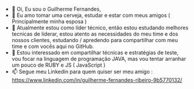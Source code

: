 - 👋 Oi, Eu sou o Guilherme Fernandes, 
- 👀 Eu amo tomar uma cerveja, estudar e estar com meus amigos ( Principalmente minha esposa )
- 🌱 Atualmente estou como líder técnico, então estou estudando melhores tecnicas de liderar, estou atento as necessidades do meu time e dos nossos clientes, estudando / apredendo para compartilhar com meu time e com vocês aqui no GitHub.
- 💞️ Estou interessado em compartilhar técnicas e estratégias de teste, vou focar na linguagem de programação JAVA, mas vou tentar arranhar um pouco de RUBY e JS ( JavaScript )
- 📫 Segue meu Linkedin para quem quiser ser meu amigo : https://www.linkedin.com/in/guilherme-fernandes-ribeiro-9b5770132/

<!---
DINO69/DINO69 is a ✨ special ✨ repository because its `README.md` (this file) appears on your GitHub profile.
You can click the Preview link to take a look at your changes.
--->
